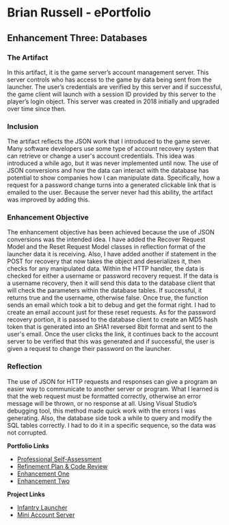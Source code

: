 # Brian Russell - ePortfolio

## Enhancement Three: Databases
### The Artifact
<p align="left">
  In this artifact, it is the game server’s account management server. This server controls who has access to the game by data being sent from the launcher. The user’s credentials are verified by this server and if successful, the game client will launch with a session ID provided by this server to the player’s login object. This server was created in 2018 initially and upgraded over time since then.
</p>

### Inclusion
<p align="left">
    The artifact reflects the JSON work that I introduced to the game server. Many software developers use some type of account recovery system that can retrieve or change a user's account credentials. This idea was introduced a while ago, but it was never implemented until now. The use of JSON conversions and how the data can interact with the database has potential to show companies how I can manipulate data. Specifically, how a request for a password change turns into a generated clickable link that is emailed to the user. Because the server never had this ability, the artifact was improved by adding this.
</p>

### Enhancement Objective
<p align="left">
    The enhancement objective has been achieved because the use of JSON conversions was the intended idea. I have added the Recover Request Model and the Reset Request Model classes in reflection format of the launcher data it is receiving. Also, I have added another if statement in the POST for recovery that now takes the object and deserializes it, then checks for any manipulated data. Within the HTTP handler, the data is checked for either a username or password recovery request. If the data is a username recovery, then it will send this data to the database client that will check the parameters within the database tables. If successful, it returns true and the username, otherwise false. Once true, the function sends an email which took a bit to debug and get the format right. I had to create an email account just for these reset requests. As for the password recovery portion, it is passed to the database client to create an MD5 hash token that is generated into an SHA1 reversed 8bit format and sent to the user's email. Once the user clicks the link, it continues back to the account server to be verified that this was generated and if successful, the user is given a request to change their password on the launcher.
</p>

### Reflection
<p align="left">
    The use of JSON for HTTP requests and responses can give a program an easier way to communicate to another server or program. What I learned is that the web request must be formatted correctly, otherwise an error message will be thrown, or no response at all. Using Visual Studio’s debugging tool, this method made quick work with the errors I was generating. Also, the database side took a while to query and modify the SQL tables correctly. I had to do it in a specific sequence, so the data was not corrupted.
</p>

**Portfolio Links**<br>
* [Professional Self-Assessment](https://brian-snhu.github.io/)<br>
* [Refinement Plan & Code Review](https://brian-snhu.github.io/codereview.html)<br>
* [Enhancement One](https://brian-snhu.github.io/enhancementone.html)<br>
* [Enhancement Two](https://brian-snhu.github.io/enhancementtwo.html)

**Project Links**<br>
* [Infantry Launcher](https://github.com/brian-snhu/Infantry-Launcher)<br>
* [Mini Account Server](https://github.com/brian-snhu/Infantry-MiniAccountServer)
